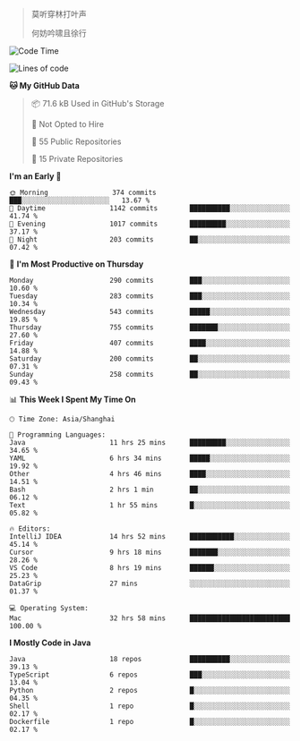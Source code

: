 > 莫听穿林打叶声
> 
> 何妨吟啸且徐行

<!-- ![Github Stats](https://github-readme-stats.vercel.app/api?username=catch6&count_private=true&show_icons=true&theme=gruvbox) -->

<!-- ![Top Langs](https://github-readme-stats.vercel.app/api/top-langs/?username=catch6&layout=compact) -->

<!--START_SECTION:waka-->
![Code Time](http://img.shields.io/badge/Code%20Time-2%2C150%20hrs%2022%20mins-blue)

![Lines of code](https://img.shields.io/badge/From%20Hello%20World%20I%27ve%20Written-9.4%20million%20lines%20of%20code-blue)

**🐱 My GitHub Data** 

> 📦 71.6 kB Used in GitHub's Storage 
 > 
> 🚫 Not Opted to Hire
 > 
> 📜 55 Public Repositories 
 > 
> 🔑 15 Private Repositories 
 > 
**I'm an Early 🐤** 

```text
🌞 Morning                374 commits         ███░░░░░░░░░░░░░░░░░░░░░░   13.67 % 
🌆 Daytime                1142 commits        ██████████░░░░░░░░░░░░░░░   41.74 % 
🌃 Evening                1017 commits        █████████░░░░░░░░░░░░░░░░   37.17 % 
🌙 Night                  203 commits         ██░░░░░░░░░░░░░░░░░░░░░░░   07.42 % 
```
📅 **I'm Most Productive on Thursday** 

```text
Monday                   290 commits         ███░░░░░░░░░░░░░░░░░░░░░░   10.60 % 
Tuesday                  283 commits         ███░░░░░░░░░░░░░░░░░░░░░░   10.34 % 
Wednesday                543 commits         █████░░░░░░░░░░░░░░░░░░░░   19.85 % 
Thursday                 755 commits         ███████░░░░░░░░░░░░░░░░░░   27.60 % 
Friday                   407 commits         ████░░░░░░░░░░░░░░░░░░░░░   14.88 % 
Saturday                 200 commits         ██░░░░░░░░░░░░░░░░░░░░░░░   07.31 % 
Sunday                   258 commits         ██░░░░░░░░░░░░░░░░░░░░░░░   09.43 % 
```


📊 **This Week I Spent My Time On** 

```text
🕑︎ Time Zone: Asia/Shanghai

💬 Programming Languages: 
Java                     11 hrs 25 mins      █████████░░░░░░░░░░░░░░░░   34.65 % 
YAML                     6 hrs 34 mins       █████░░░░░░░░░░░░░░░░░░░░   19.92 % 
Other                    4 hrs 46 mins       ████░░░░░░░░░░░░░░░░░░░░░   14.51 % 
Bash                     2 hrs 1 min         ██░░░░░░░░░░░░░░░░░░░░░░░   06.12 % 
Text                     1 hr 55 mins        █░░░░░░░░░░░░░░░░░░░░░░░░   05.82 % 

🔥 Editors: 
IntelliJ IDEA            14 hrs 52 mins      ███████████░░░░░░░░░░░░░░   45.14 % 
Cursor                   9 hrs 18 mins       ███████░░░░░░░░░░░░░░░░░░   28.26 % 
VS Code                  8 hrs 19 mins       ██████░░░░░░░░░░░░░░░░░░░   25.23 % 
DataGrip                 27 mins             ░░░░░░░░░░░░░░░░░░░░░░░░░   01.37 % 

💻 Operating System: 
Mac                      32 hrs 58 mins      █████████████████████████   100.00 % 
```

**I Mostly Code in Java** 

```text
Java                     18 repos            ██████████░░░░░░░░░░░░░░░   39.13 % 
TypeScript               6 repos             ███░░░░░░░░░░░░░░░░░░░░░░   13.04 % 
Python                   2 repos             █░░░░░░░░░░░░░░░░░░░░░░░░   04.35 % 
Shell                    1 repo              █░░░░░░░░░░░░░░░░░░░░░░░░   02.17 % 
Dockerfile               1 repo              █░░░░░░░░░░░░░░░░░░░░░░░░   02.17 % 
```




<!--END_SECTION:waka-->

